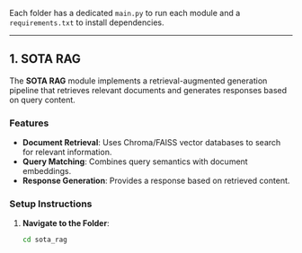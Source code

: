 
Each folder has a dedicated `main.py` to run each module and a `requirements.txt` to install dependencies.

---

## 1. SOTA RAG

The **SOTA RAG** module implements a retrieval-augmented generation pipeline that retrieves relevant documents and generates responses based on query content.

### Features

- **Document Retrieval**: Uses Chroma/FAISS vector databases to search for relevant information.
- **Query Matching**: Combines query semantics with document embeddings.
- **Response Generation**: Provides a response based on retrieved content.

### Setup Instructions

1. **Navigate to the Folder**:
   ```bash
   cd sota_rag
